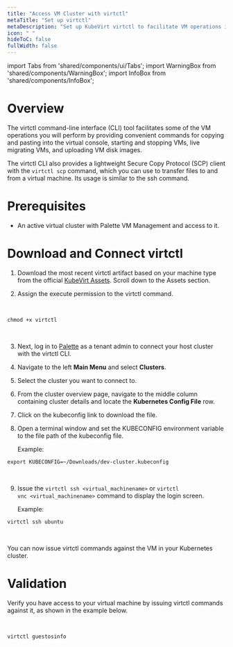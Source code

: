 ```yaml
---
title: "Access VM Cluster with virtctl"
metaTitle: "Set up virtctl"
metaDescription: "Set up KubeVirt virtctl to facilitate VM operations in the Spectro VM Dashboard web interface."
icon: " "
hideToC: false
fullWidth: false
---
```


import Tabs from 'shared/components/ui/Tabs';
import WarningBox from 'shared/components/WarningBox';
import InfoBox from 'shared/components/InfoBox';


# Overview

The virtctl command-line interface (CLI) tool facilitates some of the VM operations you will perform by providing convenient commands for copying and pasting into the virtual console, starting and stopping VMs, live migrating VMs, and uploading VM disk images.

The virtctl CLI also provides a lightweight Secure Copy Protocol (SCP) client with the `virtctl scp` command, which you can use to transfer files to and from a virtual machine. Its usage is similar to the ssh command.


# Prerequisites

- An active virtual cluster with Palette VM Management and access to it.



# Download and Connect virtctl

1. Download the most recent virtctl artifact based on your machine type from the official [KubeVirt Assets](https://github.com/kubevirt/kubevirt/releases/tag/v0.60.0-alpha.0). Scroll down to the Assets section.


2. Assign the execute permission to the virtctl command.

<br />

  ```shell
  chmod +x virtctl 
  ```
<br />

3. Next, log in to [Palette](https://console.spectrocloud.com) as a tenant admin to connect your host cluster with the virtctl CLI.


4. Navigate to the left **Main Menu** and select **Clusters**. 


5. Select the cluster you want to connect to.


6. From the cluster overview page, navigate to the middle column containing cluster details and locate the **Kubernetes Config File** row.


7. Click on the kubeconfig link to download the file.


8. Open a terminal window and set the KUBECONFIG environment variable to the file path of the kubeconfig file.

    Example:
  ```shell
  export KUBECONFIG=~/Downloads/dev-cluster.kubeconfig 
  ```

  <br />

9. Issue the `virtctl ssh <virtual_machinename>` or `virtctl vnc <virtual_machinename>` command to display the login screen.

    Example:
  ```shell
  virtctl ssh ubuntu 
  ```

  <br />

You can now issue virtctl commands against the VM in your Kubernetes cluster.

# Validation

Verify you have access to your virtual machine by issuing virtctl commands against it, as shown in the example below.

<br />

```bash
virtctl guestosinfo
```